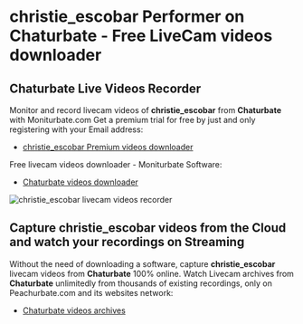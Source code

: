 # christie_escobar Performer on Chaturbate - Free LiveCam videos downloader

## Chaturbate Live Videos Recorder

Monitor and record livecam videos of **christie_escobar** from **Chaturbate** with Moniturbate.com
Get a premium trial for free by just and only registering with your Email address:
* [christie_escobar Premium videos downloader](https://moniturbate.com/request-demo-licence-key.html)

Free livecam videos downloader - Moniturbate Software:
* [Chaturbate videos downloader](https://moniturbate.com/moniturbate-download-software.html)

![christie_escobar livecam videos recorder](https://peachurnet.com/templates/moniturbate-software.png)


## Capture christie_escobar videos from the Cloud and watch your recordings on Streaming

Without the need of downloading a software, capture **christie_escobar** livecam videos from **Chaturbate** 100% online.
Watch Livecam archives from **Chaturbate** unlimitedly from thousands of existing recordings, only on Peachurbate.com and its websites network:
* [Chaturbate videos archives](https://peachurnet.com/)